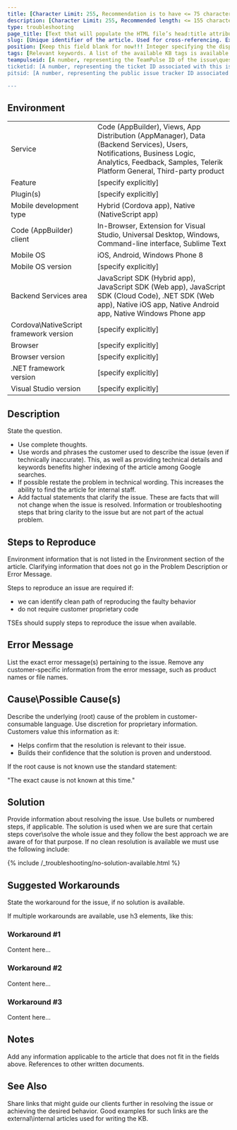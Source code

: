 ```yaml
---
title: [Character Limit: 255, Recommendation is to have <= 75 characters for a title as this can impact indexing by search engines like Google, Bing, etc. The article title should be a combination of the main problem statement and if applicable, the key environment statement. Also determines the title in the table of contents.]
description: [Character Limit: 255, Recommended length: <= 155 characters. The description is what search engines usually show in the search results. Typically, search engines truncate the description after the 155th character. The description should be a brief overview of the how-to article. It should exclude unnecessary phrases like "This article contains ..."]
type: troubleshooting
page_title: [Text that will populate the HTML file’s head:title attribute. It is good to use different than the title name here, in order to cover more key words and be more discoverable via searches.]
slug: [Unique identifier of the article. Used for cross-referencing. Ex: how-to-write-an-essay-nativescript]
position: [Keep this field blank for now!!! Integer specifying the display position of the article in the navigation. If omitted, the articles are ordered alphabetically based on file name]
tags: [Relevant keywords. A list of the available KB tags is available in the tags.md file under _templates. Separate multiple tags with commas. Currently not used but always fill in for future proofness.]
teampulseid: [A number, representing the TeamPulse ID of the issue\question. Leave this blank if the issue\question doesn't exist as an item in TeamPulse]
ticketid: [A number, representing the ticket ID associated with this issue\question. The field can contain more than one ticket IDs (e.g. several clients have reported it). In such cases, we separate the ticket IDs with commas. Leave this blank if the issue\question is not related to a support case]
pitsid: [A number, representing the public issue tracker ID associated with the issue\question. Leave this blank for now as PITS is not developed yet]

---
```


## Environment
<table>
  <tr>
    <td>Service</td>
    <td>Code (AppBuilder), Views, App Distribution (AppManager), Data (Backend Services), Users, Notifications, Business Logic, Analytics, Feedback, Samples, Telerik Platform General, Third-party product</td>	
  </tr>
  <tr>
    <td>Feature</td>
    <td>[specify explicitly]</td>	
  </tr>
  <tr>
    <td>Plugin(s)</td>
    <td>[specify explicitly]</td>	
  </tr>
  <tr>
    <td>Mobile development type</td>
    <td>Hybrid (Cordova app), Native (NativeScript app)</td>	
  </tr>
  <tr>
    <td>Code (AppBuilder) client</td>
    <td>In-Browser, Extension for Visual Studio, Universal Desktop, Windows, Command-line interface, Sublime Text</td>	
  </tr>
  <tr>
    <td>Mobile OS</td>
    <td>iOS, Android, Windows Phone 8</td>	
  </tr>
  <tr>
    <td>Mobile OS version</td>
    <td>[specify explicitly]</td>	
  </tr>  
  <tr>
    <td>Backend Services area</td>
    <td>JavaScript SDK (Hybrid app), JavaScript SDK (Web app), JavaScript SDK (Cloud Code), .NET SDK (Web app), Native iOS app, Native Android app, Native Windows Phone app</td>	
  </tr>
  <tr>
    <td>Cordova\NativeScript framework version</td>
    <td>[specify explicitly]</td>	
  </tr>
  <tr>
    <td>Browser</td>
    <td>[specify explicitly]</td>	
  </tr>
  <tr>
    <td>Browser version</td>
    <td>[specify explicitly]</td>	
  </tr>
  <tr>
    <td>.NET framework version</td>
    <td>[specify explicitly]</td>	
  </tr>
  <tr>
    <td>Visual Studio version</td>
    <td>[specify explicitly]</td>	
  </tr>
</table>

## Description
<!-- Mandatory -->
State the question.

* Use complete thoughts.
* Use words and phrases the customer used to describe the issue (even if technically inaccurate). This, as well as providing technical details and keywords benefits higher indexing of the article among Google searches. 
* If possible restate the problem in technical wording. This increases the ability to find the article for internal staff.
* Add factual statements that clarify the issue.  These are facts that will not change when the issue is resolved.
Information or troubleshooting steps that bring clarity to the issue but are not part of the actual problem.

## Steps to Reproduce
<!-- Optional -->
<!-- TO DO: Decide which name suits better -->
Environment information that is not listed in the Environment section of the article.
Clarifying information that does not go in the Problem Description or Error Message.

Steps to reproduce an issue are required if:

* we can identify clean path of reproducing the faulty behavior 
* do not require customer proprietary code

TSEs should supply steps to reproduce the issue when available.

## Error Message
<!-- Optional -->
List the exact error message(s) pertaining to the issue.
Remove any customer-specific information from the error message, such as product names or file names.

## Cause\Possible Cause(s)
<!-- Mandatory -->
Describe the underlying (root) cause of the problem in customer-consumable language.  Use discretion for proprietary information.
Customers value this information as it:

* Helps confirm that the resolution is relevant to their issue.
* Builds their confidence that the solution is proven and understood. 

If the root cause is not known use the standard statement:  
<!-- TO DO: We need to come up with proper statement, or use this? -->
"The exact cause is not known at this time."

<!-- TO DO: Add examples as at some stage. E.g.:
        The exact cause is not known at this time.
        This is expected behavior. <add concise description of why it is expected>
        The schema used by the ODBC DataServer for the SQL database no longer matches the actual schema of the SQL database. -->


## Solution
<!-- Mandatory -->
Provide information about resolving the issue. Use bullets or numbered steps, if applicable. The solution is used when we are sure that certain steps cover\solve the whole issue and they follow the best approach we are aware of for that purpose. If no clean resolution is available we must use the following include:

{% include /_troubleshooting/no-solution-available.html %}

<!-- TO DO: We need to add sample statements for the different cases. E.g.:
Use bullets or numbered steps and the commands needed to resolve the issue.

-Article references an enhancement:

	* State the enhancement number (if applicable) and, if implemented, the version where it is implemented.
	* Use resolution template identified below depending upon the scenario:
-For enhancement cases where there isn’t or we don’t know if there is an Idea:
 
	"It was determined that the Progress Product is functioning as designed.
 
	An enhancement to the product can be requested through the Progress Community via an Ideas submission.  Customer feedback is valuable and Idea submissions are monitored by our Product Management team.  Enhancement requests are reviewed during the planning phase of each new product release and a list of the enhancements chosen for implementation can be found in the Release Notes documents that accompany each release.  Once an Idea is submitted the Progress Software Community will have the opportunity to comment on and vote for the Idea.
 
	For detailed information on how to submit an Idea, please refer to Knowledge Base article 000010839, <Smart Link to article 000010839>."
 
-For enhancement cases where we know there is an Idea:

	It was determined that the Progress Product is functioning as designed.
 
	An enhancement request has been submitted as an Idea on the Progress Community.  To promote the Idea, click on this link: <link to Idea>.  Customer feedback is valuable and Idea submissions are monitored by our Product Management team.  Enhancement requests are reviewed during the planning phase of each new product release and a list of the enhancements chosen for implementation can be found in the Release Notes documents that accompany each release.  Once an Idea is submitted the Progress Software Community will have the opportunity to comment on and vote for the Idea.
 
	For detailed information on how to submit an Idea, please refer to Knowledge Base article 000010839, <Smart Link to article 000010839>.

-Article references a defect: 

	* State the version or hot fix number where it is fixed. -->

## Suggested Workarounds
<!-- Optional -->
State the workaround for the issue, if no solution is available.

If multiple workarounds are available, use h3 elements, like this:
### Workaround #1
Content here...

### Workaround #2
Content here...

### Workaround #3
Content here...

## Notes
<!-- Optional -->
Add any information applicable to the article that does not fit in the fields above. References to other written documents.

## See Also
<!-- Optional -->
Share links that might guide our clients further in resolving the issue or achieving the desired behavior. Good examples for such links are the external\internal articles used for writing the KB.